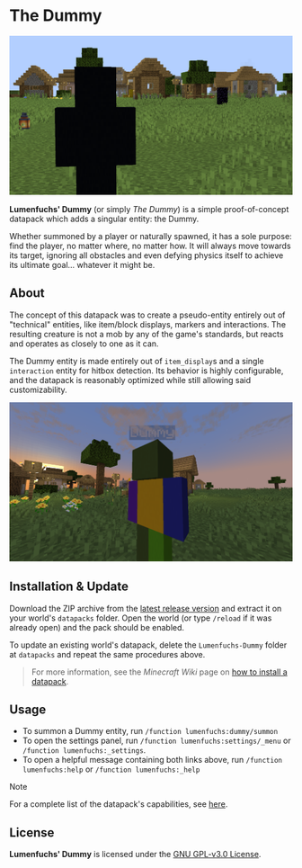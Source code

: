 # The Dummy

![The Dummy standing against a village](.github/assets/the_dummy_ii.png)

**Lumenfuchs' Dummy** (or simply *The Dummy*) is a simple proof-of-concept datapack which adds a singular entity: the Dummy.

Whether summoned by a player or naturally spawned, it has a sole purpose: find the player, no matter where, no matter how. It will always move towards its target, ignoring all obstacles and even defying physics itself to achieve its ultimate goal... whatever it might be.

## About

The concept of this datapack was to create a pseudo-entity entirely out of "technical" entities, like item/block displays, markers and interactions. The resulting creature is not a mob by any of the game's standards, but reacts and operates as closely to one as it can.

The Dummy entity is made entirely out of `item_display`s and a single `interaction` entity for hitbox detection. Its behavior is highly configurable, and the datapack is reasonably optimized while still allowing said customizability.

[![The Dummy in its early stages, with each limb denoted as a differently colored concrete block. The head would've been red, but I got too used to green, so green it was throughout all development](.github/assets/true_dummy.png)](.github/assets/dummy_bloopers.png)

## Installation & Update

Download the ZIP archive from the [latest release version](https://github.com/LumenfuchsStudios/Dummy/releases) and extract it on your world's `datapacks` folder. Open the world (or type `/reload` if it was already open) and the pack should be enabled.

To update an existing world's datapack, delete the `Lumenfuchs-Dummy` folder at `datapacks` and repeat the same procedures above.  

> For more information, see the *Minecraft Wiki* page on [how to install a datapack](https://minecraft.wiki/w/Tutorial:Installing_a_data_pack).

## Usage

* To summon a Dummy entity, run `/function lumenfuchs:dummy/summon`
* To open the settings panel, run `/function lumenfuchs:settings/_menu` or `/function lumenfuchs:_settings`.
* To open a helpful message containing both links above, run `/function lumenfuchs:help` or `/function lumenfuchs:_help`

> [!NOTE]
> For a complete list of the datapack's capabilities, see [here](./USAGE.md).

## License

**Lumenfuchs' Dummy** is licensed under the [GNU GPL-v3.0 License](https://choosealicense.com/licenses/gpl-3.0/).
